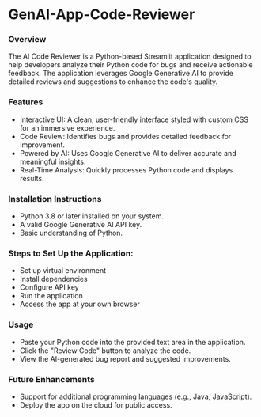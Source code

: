 # GenAI-App-Code-Reviewer

### Overview
The AI Code Reviewer is a Python-based Streamlit application designed to help developers analyze their Python code for bugs and receive actionable feedback. The application leverages Google Generative AI to provide detailed reviews and suggestions to enhance the code's quality.

### Features
* Interactive UI: A clean, user-friendly interface styled with custom CSS for an immersive experience.
* Code Review: Identifies bugs and provides detailed feedback for improvement.
* Powered by AI: Uses Google Generative AI to deliver accurate and meaningful insights.
* Real-Time Analysis: Quickly processes Python code and displays results.

### Installation Instructions
* Python 3.8 or later installed on your system.
* A valid Google Generative AI API key.
* Basic understanding of Python.

### Steps to Set Up the Application:
* Set up virtual environment
* Install dependencies
* Configure API key
* Run the application
* Access the app at your own browser

### Usage
* Paste your Python code into the provided text area in the application.
* Click the "Review Code" button to analyze the code.
* View the AI-generated bug report and suggested improvements.

### Future Enhancements
* Support for additional programming languages (e.g., Java, JavaScript).
* Deploy the app on the cloud for public access.
